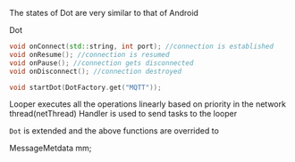 The states of Dot are very similar to that of Android

Dot
```cpp
void onConnect(std::string, int port); //connection is established
void onResume(); //connection is resumed
void onPause(); //connection gets disconnected
void onDisconnect(); //connection destroyed
```

```cpp
void startDot(DotFactory.get("MQTT"));
```

Looper executes all the operations linearly based on priority in the network thread(netThread)
Handler is used to send tasks to the looper

```Dot``` is extended and the above functions are overrided to 

MessageMetdata mm;